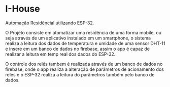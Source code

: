 # I-House
Automação Residêncial utilizando ESP-32.

O Projeto consiste em atomatizar uma residência de uma forma mobile, ou seja através de um aplicativo instalado em um smartphone, o sistema realiza a leitura dos dados de temperatura e umidade de uma sensor DHT-11 e insere em um banco de dados no firebase, assim o app é capaz de realizar a leitura em temp real dos dados do ESP-32.

O controle dos relés tambem é realizada através de um banco de dados no firebase, onde o app realiza a alteração de parâmetros de acionamento dos relés e o ESP-32 realiza a leitura do parâmetros também pelo banco de dados.
